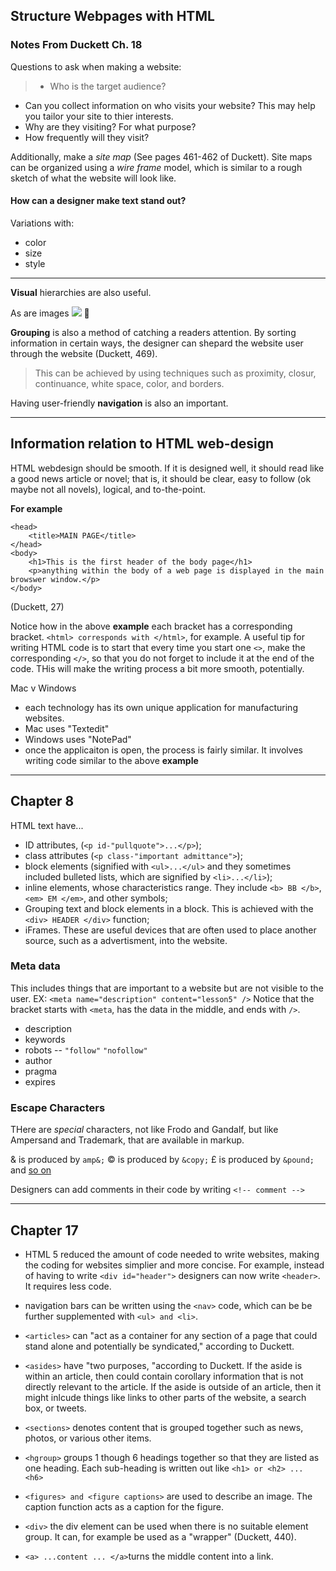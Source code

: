 ## Structure Webpages with HTML

### Notes From Duckett Ch. 18

Questions to ask when making a website:
> - Who is the target audience?
- Can you collect information on who visits your website?  This may help you tailor your site to thier interests. 
- Why are they visiting?  For what purpose?
- How frequently will they visit?
>
Additionally, make a *site map* (See pages 461-462 of Duckett).  Site maps can be organized using a _wire frame_ model, which is similar to a rough sketch of what the website will look like.  

#### How can a designer make text stand out?
Variations with:
  - color 
  - size
  - style 

____________________________________________________________________________

__Visual__ hierarchies are also useful.

As are images ![](https://d15shllkswkct0.cloudfront.net/wp-content/blogs.dir/1/files/2020/03/rocket-1103713_1280.jpg) :rocket:  

__Grouping__ is also a method of catching a readers attention.  By sorting information in certain ways, the designer can shepard the website user through the website (Duckett, 469).
>  This can be achieved by using techniques such as proximity, closur, continuance, white space, color, and borders.  
>
Having user-friendly __navigation__ is also an important.

____________________________________________________________________________

## Information relation to HTML web-design

HTML webdesign should be smooth.  If it is designed well, it should read like a good news article or novel; that is, it should be clear, easy to follow (ok maybe not all novels), logical, and to-the-point.  

**For example**
> <html>
    <head>
        <title>MAIN PAGE</title>
    </head>
    <body>
        <h1>This is the first header of the body page</h1>
        <p>anything within the body of a web page is displayed in the main browswer window.</p>
    </body>
</html>


(Duckett, 27)

Notice how in the above **example** each bracket has a corresponding bracket.  `<html> corresponds with </html>`, for example. A useful tip for writing HTML code is to start that every time you start one `<>`, make the corresponding `</>`, so that you do not forget to include it at the end of the code.  THis will make the writing process a bit more smooth, potentially.  

Mac v Windows
- each technology has its own unique application for manufacturing websites. 
- Mac uses "Textedit"
- Windows uses "NotePad"
- once the applicaiton is open, the process is fairly similar.  It involves writing code similar to the above **example**

____________________________________________________________________________

## Chapter 8

HTML text have...
- ID attributes, (`<p id-"pullquote">...</p>`);
- class attributes (`<p class-"important admittance">`);
- block elements (signified with `<ul>...</ul>` and they sometimes included bulleted lists, which are signified by `<li>...</li>`);
- inline elements, whose characteristics range.  They include `<b> BB </b>`, `<em> EM </em>`, and other symbols;
- Grouping text and block elements in a block. This is achieved with the `<div> HEADER </div>` function;
- iFrames.  These are useful devices that are often used to place another source, such as a advertisment, into the website. 

### Meta data

This includes things that are important to a website but are not visible to the user. EX: `<meta name="description" content="lesson5" />`  Notice that the bracket starts with `<meta`, has the data in the middle, and ends with `/>`. 
- description
- keywords
- robots -- `"follow"` `"nofollow"` 
- author
- pragma
- expires 

### Escape Characters

THere are *special* characters, not like Frodo and Gandalf, but like Ampersand and Trademark, that are available in markup.  

&amp; is produced by `amp&;` 
&copy; is produced by `&copy;`
&pound; is produced by `&pound;`
and [so on](https://www.freeformatter.com/html-entities.html)



Designers can add comments in their code by writing `<!-- comment -->`

____________________________________________________________________________

## Chapter 17
- HTML 5 reduced the amount of code needed to write websites, making the coding for websites simplier and more concise.  For example, instead of having to write `<div id="header">` designers can now write `<header>`.  It requires less code.  

- navigation bars can be written using the `<nav>` code, which can be be further supplemented with `<ul> and <li>`.

- `<articles>` can "act as a container for any section of a page that could stand alone and potentially be syndicated," according to Duckett.  
- `<asides>` have "two purposes, "according to Duckett.  If the aside is within an article, then could contain corollary information that is not directly relevant to the article.  If the aside is outside of an article, then it might inlcude things like links to other parts of the website, a search box, or tweets.  
- `<sections>` denotes content that is grouped together such as news, photos, or various other items.  
- `<hgroup>` groups 1 though 6 headings together so that they are listed as one heading. Each sub-heading is written out like `<h1> or <h2> ... <h6>`
- `<figures> and <figure captions>` are used to describe an image.  The caption function acts as a caption for the figure.  
- `<div>` the div element can be used when there is no suitable element group.  It can, for example be used as a "wrapper" (Duckett, 440). 
- `<a> ...content ... </a>`turns the middle content into a link. 
